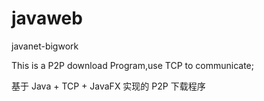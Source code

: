# javaweb
javanet-bigwork

This is a P2P download Program,use TCP to communicate;

基于 Java + TCP + JavaFX 实现的 P2P 下载程序
